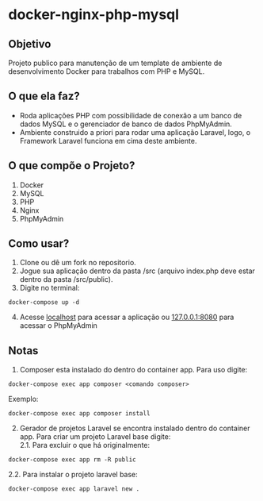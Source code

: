 # docker-nginx-php-mysql

## Objetivo
Projeto publico para manutenção de um template de ambiente de desenvolvimento Docker para trabalhos com PHP e MySQL.

## O que ela faz?
- Roda aplicações PHP com possibilidade de conexão a um banco de dados MySQL e o gerenciador de banco de dados PhpMyAdmin.
- Ambiente construido a priori para rodar uma aplicação Laravel, logo, o Framework Laravel funciona em cima deste ambiente.

## O que compõe o Projeto?
1. Docker
2. MySQL
3. PHP
4. Nginx
5. PhpMyAdmin

## Como usar?
1. Clone ou dê um fork no repositorio.
2. Jogue sua aplicação dentro da pasta /src (arquivo index.php deve estar dentro da pasta /src/public).
3. Digite no terminal:
```
docker-compose up -d
```
4. Acesse [localhost](http://localhost/) para acessar a aplicação ou [127.0.0.1:8080](http://127.0.0.1:8080) para acessar o PhpMyAdmin

## Notas
1. Composer esta instalado do dentro do container app. Para uso digite:
```
docker-compose exec app composer <comando composer>
```
Exemplo:
```
docker-compose exec app composer install
```
2. Gerador de projetos Laravel se encontra instalado dentro do container app. Para criar um projeto Laravel base digite:<br>
2.1. Para excluir o que há originalmente:
```
docker-compose exec app rm -R public
```
2.2. Para instalar o projeto laravel base:
```
docker-compose exec app laravel new .
```

